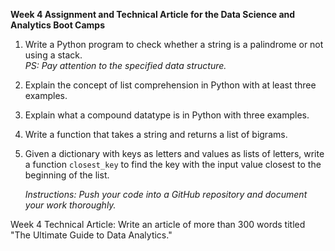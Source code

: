 **Week 4 Assignment and Technical Article for the Data Science and Analytics Boot Camps**

1. Write a Python program to check whether a string is a palindrome or not using a stack.    
*PS: Pay attention to the specified data structure.*

2. Explain the concept of list comprehension in Python with at least three examples.

3. Explain what a compound datatype is in Python with three examples.

4. Write a function that takes a string and returns a list of bigrams.

5. Given a dictionary with keys as letters and values as lists of letters, write a function `closest_key` to find the key with the input value  closest to the beginning of the list.

    *Instructions: Push your code into a GitHub repository and document your work thoroughly.*

Week 4 Technical Article: Write an article of more than 300 words titled "The Ultimate Guide to Data Analytics."